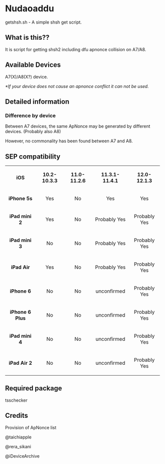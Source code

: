 <h1>Nudaoaddu</h1>
<p>getshsh.sh - A simple shsh get script.</p>
<h2>What is this??</h2>
<p>It is script for getting shsh2 including dfu apnonce collision on A7/A8.</p>
<h2>Available Devices</h2>
<p>A7(X)/A8(X?) device.</p>
<p><em>*If your device does not cause an apnonce conflict it can not be used.</em></p>
<h2>Detailed information</h2>
<h3>Difference by device</h3>
<p>Between A7 devices, the same ApNonce may be generated by different devices. (Probably also A8)</p>
<p>However, no commonality has been found between A7 and A8.</p>
<h2>SEP compatibility</h2>
<table>
<tbody>
<tr>
<td>
<p align="center"><strong>iOS</strong></p>
</td>
<td>
<p align="center"><strong>10.2-10.3.3</strong></span></p>
</td>
<td>
<p align="center"><strong>11.0-11.2.6</strong></span></p>
</td>
<td>
<p align="center"><strong>11.3.1-11.4.1</strong></span></p>
</td>
<td>
<p align="center"><strong>12.0-12.1.3</strong></span></p>
</td>
</tr>
<tr>
<td>
<p align="center"><strong>iPhone 5s</strong></span></p>
</td>
<td>
<p align="center">Yes</span></p>
</td>
<td>
<p align="center">No</span></p>
</td>
<td>
<p align="center">Yes</span></p>
</td>
<td>
<p align="center">Yes</span></p>
</td>
</tr>
<tr>
<td>
<p align="center"><strong>iPad mini 2</strong></span></p>
</td>
<td>
<p align="center">Yes</span></p>
</td>
<td>
<p align="center">No</span></p>
</td>
<td>
<p align="center">Probably Yes</span></p>
</td>
<td>
<p align="center">Probably Yes</span></p>
</td>
</tr>
<tr>
<td>
<p align="center"><strong>iPad mini 3</strong></span></p>
</td>
<td>
<p align="center">No</span></p>
</td>
<td>
<p align="center">No</span></p>
</td>
<td>
<p align="center">Probably Yes</span></p>
</td>
<td>
<p align="center">Probably Yes</span></p>
</td>
</tr>
<tr>
<td>
<p align="center"><strong>iPad Air</strong></span></p>
</td>
<td>
<p align="center">Yes</span></p>
</td>
<td>
<p align="center">No</span></p>
</td>
<td>
<p align="center">Probably Yes</span></p>
</td>
<td>
<p align="center">Probably Yes</span></p>
</td>
</tr>
<tr>
<td>
<p align="center"><strong>iPhone 6</strong></span></p>
</td>
<td>
<p align="center">No</span></p>
</td>
<td>
<p align="center">No</span></p>
</td>
<td>
<p align="center">unconfirmed</span></p>
</td>
<td>
<p align="center">Probably Yes</span></p>
</td>
</tr>
<tr>
<td>
<p align="center"><strong>iPhone 6 Plus</strong></span></p>
</td>
<td>
<p align="center">No</span></p>
</td>
<td>
<p align="center">No</span></p>
</td>
<td>
<p align="center">unconfirmed</span></p>
</td>
<td>
<p align="center">Probably Yes</span></p>
</td>
</tr>
<tr>
<td>
<p align="center"><strong>iPad mini 4</strong></span></p>
</td>
<td>
<p align="center">No</span></p>
</td>
<td>
<p align="center">No</span></p>
</td>
<td>
<p align="center">unconfirmed</span></p>
</td>
<td>
<p align="center">Probably Yes</span></p>
</td>
</tr>
<tr>
<td>
<p align="center"><strong>iPad Air 2</strong></span></p>
</td>
<td>
<p align="center">No</span></p>
</td>
<td>
<p align="center">No</span></p>
</td>
<td>
<p align="center">unconfirmed</span></p>
</td>
<td>
<p align="center">Probably Yes</span></p>
</td>
</tr>
</tbody>
</table>
<h2>Required package</h2>
<p>tsschecker</p>
<h2>Credits</h2>
<p>Provision of ApNonce list</p>
<p>@taichiapple</p>
<p>@rera_sikani</p>
<p>@iDeviceArchive</p>